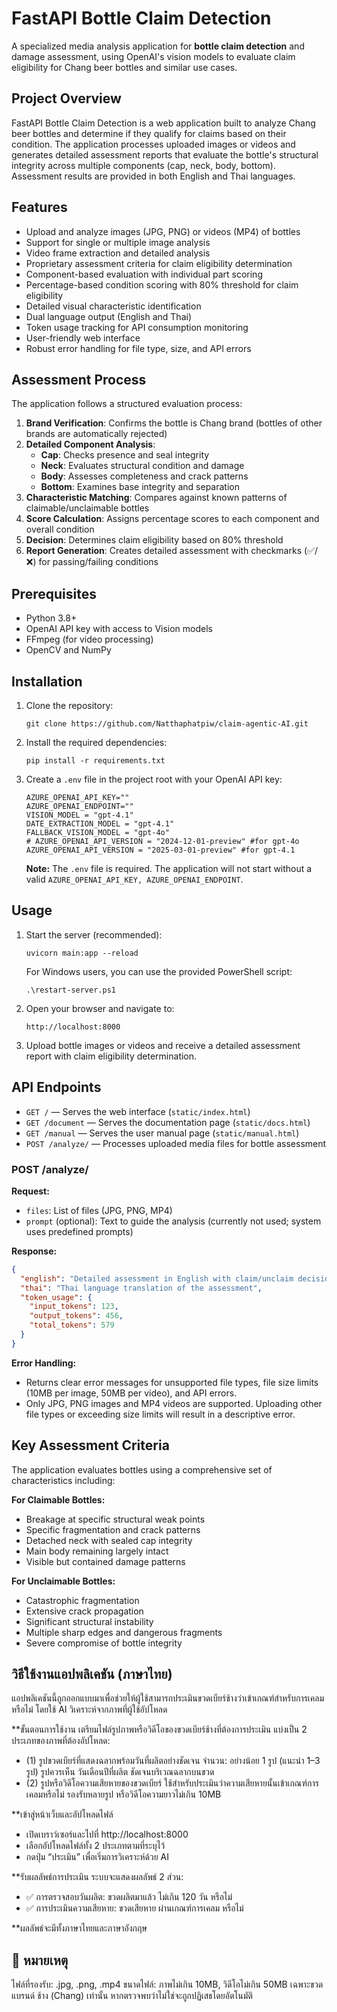 # FastAPI Bottle Claim Detection

A specialized media analysis application for **bottle claim detection** and damage assessment, using OpenAI's vision models to evaluate claim eligibility for Chang beer bottles and similar use cases.

## Project Overview

FastAPI Bottle Claim Detection is a web application built to analyze Chang beer bottles and determine if they qualify for claims based on their condition. The application processes uploaded images or videos and generates detailed assessment reports that evaluate the bottle's structural integrity across multiple components (cap, neck, body, bottom). Assessment results are provided in both English and Thai languages.

## Features

- Upload and analyze images (JPG, PNG) or videos (MP4) of bottles
- Support for single or multiple image analysis
- Video frame extraction and detailed analysis
- Proprietary assessment criteria for claim eligibility determination
- Component-based evaluation with individual part scoring
- Percentage-based condition scoring with 80% threshold for claim eligibility
- Detailed visual characteristic identification
- Dual language output (English and Thai)
- Token usage tracking for API consumption monitoring
- User-friendly web interface
- Robust error handling for file type, size, and API errors

## Assessment Process

The application follows a structured evaluation process:
1. **Brand Verification**: Confirms the bottle is Chang brand (bottles of other brands are automatically rejected)
2. **Detailed Component Analysis**:
   - **Cap**: Checks presence and seal integrity
   - **Neck**: Evaluates structural condition and damage
   - **Body**: Assesses completeness and crack patterns
   - **Bottom**: Examines base integrity and separation
3. **Characteristic Matching**: Compares against known patterns of claimable/unclaimable bottles
4. **Score Calculation**: Assigns percentage scores to each component and overall condition
5. **Decision**: Determines claim eligibility based on 80% threshold
6. **Report Generation**: Creates detailed assessment with checkmarks (✅/❌) for passing/failing conditions

## Prerequisites

- Python 3.8+
- OpenAI API key with access to Vision models
- FFmpeg (for video processing)
- OpenCV and NumPy

## Installation

1. Clone the repository:
   ```
   git clone https://github.com/Natthaphatpiw/claim-agentic-AI.git
   
   ```

2. Install the required dependencies:
   ```
   pip install -r requirements.txt
   ```

3. Create a `.env` file in the project root with your OpenAI API key:
   ```
   AZURE_OPENAI_API_KEY=""
   AZURE_OPENAI_ENDPOINT=""
   VISION_MODEL = "gpt-4.1"
   DATE_EXTRACTION_MODEL = "gpt-4.1"
   FALLBACK_VISION_MODEL = "gpt-4o"
   # AZURE_OPENAI_API_VERSION = "2024-12-01-preview" #for gpt-4o
   AZURE_OPENAI_API_VERSION = "2025-03-01-preview" #for gpt-4.1
   
   ```
   **Note:** The `.env` file is required. The application will not start without a valid `AZURE_OPENAI_API_KEY, AZURE_OPENAI_ENDPOINT`.

## Usage

1. Start the server (recommended):
   ```
   uvicorn main:app --reload
   ```
   For Windows users, you can use the provided PowerShell script:
   ```
   .\restart-server.ps1
   ```

2. Open your browser and navigate to:
   ```
   http://localhost:8000
   ```

3. Upload bottle images or videos and receive a detailed assessment report with claim eligibility determination.

## API Endpoints

- `GET /` — Serves the web interface (`static/index.html`)
- `GET /document` — Serves the documentation page (`static/docs.html`)
- `GET /manual` — Serves the user manual page (`static/manual.html`)
- `POST /analyze/` — Processes uploaded media files for bottle assessment

### POST /analyze/

**Request:**
- `files`: List of files (JPG, PNG, MP4)
- `prompt` (optional): Text to guide the analysis (currently not used; system uses predefined prompts)

**Response:**
```json
{
  "english": "Detailed assessment in English with claim/unclaim decision and component scores",
  "thai": "Thai language translation of the assessment",
  "token_usage": {
    "input_tokens": 123,
    "output_tokens": 456,
    "total_tokens": 579
  }
}
```

**Error Handling:**
- Returns clear error messages for unsupported file types, file size limits (10MB per image, 50MB per video), and API errors.
- Only JPG, PNG images and MP4 videos are supported. Uploading other file types or exceeding size limits will result in a descriptive error.

## Key Assessment Criteria

The application evaluates bottles using a comprehensive set of characteristics including:

**For Claimable Bottles:**
- Breakage at specific structural weak points
- Specific fragmentation and crack patterns
- Detached neck with sealed cap integrity
- Main body remaining largely intact
- Visible but contained damage patterns

**For Unclaimable Bottles:**
- Catastrophic fragmentation
- Extensive crack propagation
- Significant structural instability
- Multiple sharp edges and dangerous fragments
- Severe compromise of bottle integrity

## วิธีใช้งานแอปพลิเคชัน (ภาษาไทย)
แอปพลิเคชันนี้ถูกออกแบบมาเพื่อช่วยให้ผู้ใช้สามารถประเมินขวดเบียร์ช้างว่าเข้าเกณฑ์สำหรับการเคลมหรือไม่ โดยใช้ AI วิเคราะห์จากภาพที่ผู้ใช้อัปโหลด

**ขั้นตอนการใช้งาน
เตรียมไฟล์รูปภาพหรือวิดีโอของขวดเบียร์ช้างที่ต้องการประเมิน
แบ่งเป็น 2 ประเภทของภาพที่ต้องอัปโหลด:
- (1) รูปขวดเบียร์ที่แสดงฉลากพร้อมวันที่ผลิตอย่างชัดเจน
จำนวน: อย่างน้อย 1 รูป (แนะนำ 1–3 รูป)
รูปควรเห็น วันเดือนปีที่ผลิต ชัดเจนบริเวณฉลากบนขวด
- (2) รูปหรือวิดีโอความเสียหายของขวดเบียร์
ใช้สำหรับประเมินว่าความเสียหายนั้นเข้าเกณฑ์การเคลมหรือไม่
รองรับหลายรูป หรือวิดีโอความยาวไม่เกิน 10MB

**เข้าสู่หน้าเว็บและอัปโหลดไฟล์
- เปิดเบราว์เซอร์และไปที่ http://localhost:8000
- เลือกอัปโหลดไฟล์ทั้ง 2 ประเภทตามที่ระบุไว้
- กดปุ่ม “ประเมิน” เพื่อเริ่มการวิเคราะห์ด้วย AI

**รับผลลัพธ์การประเมิน
ระบบจะแสดงผลลัพธ์ 2 ส่วน:
- ✅ การตรวจสอบวันผลิต: ขวดผลิตมาแล้ว ไม่เกิน 120 วัน หรือไม่
- ✅ การประเมินความเสียหาย: ขวดเสียหาย ผ่านเกณฑ์การเคลม หรือไม่

**ผลลัพธ์จะมีทั้งภาษาไทยและภาษาอังกฤษ

## 🛑 หมายเหตุ
ไฟล์ที่รองรับ: .jpg, .png, .mp4
ขนาดไฟล์: ภาพไม่เกิน 10MB, วิดีโอไม่เกิน 50MB
เฉพาะขวดแบรนด์ ช้าง (Chang) เท่านั้น หากตรวจพบว่าไม่ใช่จะถูกปฏิเสธโดยอัตโนมัติ
